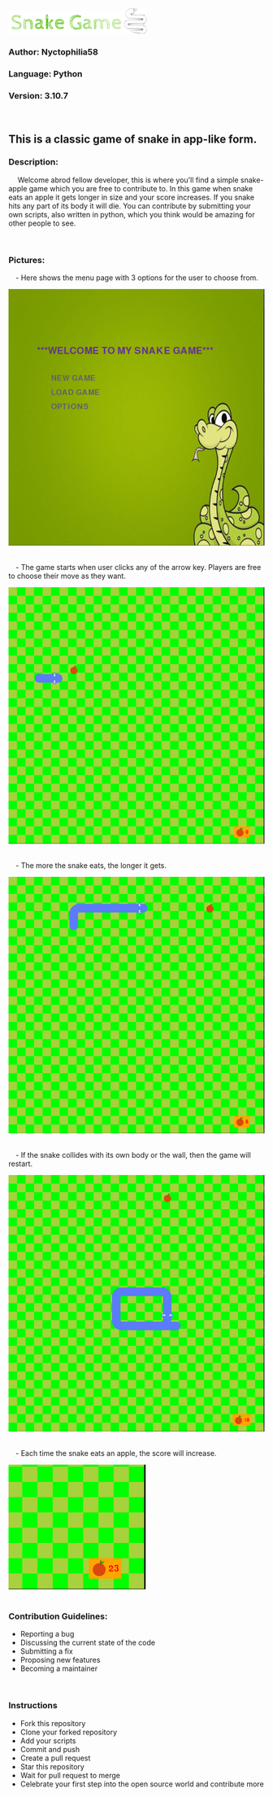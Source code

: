 ![alt text](https://raw.githubusercontent.com/oikobill/Snake-game/master/buttons/logo.png "Snake Game")![alt text](https://raw.githubusercontent.com/oikobill/Snake-game/master/buttons/app_icon.png "Snake Game")

### Author: Nyctophilia58
### Language: Python
### Version: 3.10.7

<br/>

## This is a classic game of snake in app-like form. 
### Description:

&emsp; Welcome abrod fellow developer, this is where you'll find a simple snake-apple game which you are free to contribute to. In this game when snake eats an apple it gets longer in size and your score increases. If you snake hits any part of its body it will die.
You can contribute by submitting your own scripts, also written in python, which you think would be amazing for other people to see.

<br/>

### Pictures:

&emsp;- Here shows the menu page with 3 options for the user to choose from.

![alt text](https://raw.githubusercontent.com/Nyctophilia58/Snake_game/Readme/Pictures/menu_page.png) <br/><br/>

&emsp;- The game starts when user clicks any of the arrow key. Players are free to choose their move as they want.

![alt text](https://raw.githubusercontent.com/Nyctophilia58/Snake_game/Readme/Pictures/game_screen.png)<br/><br/>

&emsp;- The more the snake eats, the longer it gets. 

![alt text](https://raw.githubusercontent.com/Nyctophilia58/Snake_game/Readme/Pictures/snake_size.png) <br/><br/>

&emsp;- If the snake collides with its own body or the wall, then the game will restart.

![alt text](https://raw.githubusercontent.com/Nyctophilia58/Snake_game/Readme/Pictures/collide.png)<br/><br/>

&emsp;- Each time the snake eats an apple, the score will increase. 

![alt text](https://raw.githubusercontent.com/Nyctophilia58/Snake_game/Readme/Pictures/score.png)<br/><br/>


### Contribution Guidelines:

- Reporting a bug
- Discussing the current state of the code
- Submitting a fix
- Proposing new features
- Becoming a maintainer

<br/>

### Instructions

- Fork this repository
- Clone your forked repository
- Add your scripts
- Commit and push
- Create a pull request
- Star this repository
- Wait for pull request to merge
- Celebrate your first step into the open source world and contribute more

<br/>
